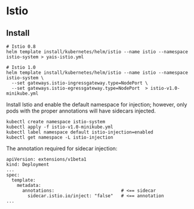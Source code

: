 # Istio

## Install

```
# Istio 0.8
helm template install/kubernetes/helm/istio --name istio --namespace istio-system > yais-istio.yml

# Istio 1.0
helm template install/kubernetes/helm/istio --name istio --namespace istio-system \
  --set gateways.istio-ingressgateway.type=NodePort \
  --set gateways.istio-egressgateway.type=NodePort  > istio-v1.0-minikube.yml
```

Install Istio and enable the default namespace for injection; however, only
pods with the proper annotations will have sidecars injected.

```
kubectl create namespace istio-system
kubectl apply -f istio-v1.0-minikube.yml
kubectl label namespace default istio-injection=enabled
kubectl get namespace -L istio-injection
```

The annotation required for sidecar injection:
```
apiVersion: extensions/v1beta1
kind: Deployment
...
spec:
  template:
    metadata:
      annotations:                         # <== sidecar
        sidecar.istio.io/inject: "false"   # <== annotation
...
```
